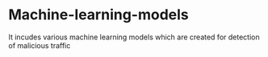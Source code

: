 # Machine-learning-models
It incudes various machine learning models which are created for detection of malicious traffic
